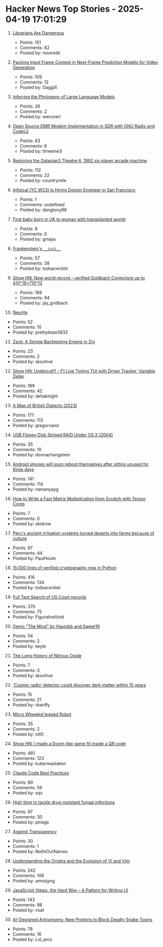 # Hacker News Top Stories - 2025-04-19 17:01:29

1. [Librarians Are Dangerous](https://bradmontague.substack.com/p/librarians-are-dangerous)
   - Points: 151
   - Comments: 82
   - Posted by: mooreds

2. [Packing Input Frame Context in Next-Frame Prediction Models for Video Generation](https://lllyasviel.github.io/frame_pack_gitpage/)
   - Points: 109
   - Comments: 12
   - Posted by: GaggiX

3. [Inferring the Phylogeny of Large Language Models](https://arxiv.org/abs/2404.04671)
   - Points: 26
   - Comments: 2
   - Posted by: weinzierl

4. [Open Source DMR Modem Implementation in SDR with GNU Radio and Codec2](https://qradiolink.org/open-source-DMR-transceiver-implementation.html)
   - Points: 63
   - Comments: 6
   - Posted by: threeme3

5. [Restoring the Galaxian3 Theatre 6, 1992 six player arcade machine](https://philwip.com/2025/04/14/galaxian-3-project-revival/)
   - Points: 112
   - Comments: 22
   - Posted by: countrymile

6. [Infisical (YC W23) Is Hiring Design Engineer in San Francisco](https://www.ycombinator.com/companies/infisical/jobs/I8zvnRW-design-engineer-san-francisco)
   - Points: 1
   - Comments: undefined
   - Posted by: dangtony98

7. [First baby born in UK to woman with transplanted womb](https://www.bbc.com/news/articles/c78jd517z87o)
   - Points: 8
   - Comments: 0
   - Posted by: gmays

8. [Frankenstein's `__init__`](https://ohadravid.github.io/posts/2025-04-19-frank/)
   - Points: 57
   - Comments: 38
   - Posted by: todsacerdoti

9. [Show HN: New world record – verified Goldbach Conjecture up to 4*10^18+7*10^13](https://medium.com/@jay_gridbach/grid-computing-shatters-world-record-for-goldbach-conjecture-verification-1ef3dc58a38d)
   - Points: 188
   - Comments: 94
   - Posted by: jay_gridbach

10. [Neurite](https://github.com/satellitecomponent/Neurite)
   - Points: 52
   - Comments: 10
   - Posted by: prettydope3932

11. [Zack: A Simple Backtesting Engine in Zig](https://github.com/zerotech-studio/zack)
   - Points: 23
   - Comments: 2
   - Posted by: sksxihve

12. [Show HN: Undercutf1 – F1 Live Timing TUI with Driver Tracker, Variable Delay](https://github.com/JustAman62/undercut-f1)
   - Points: 189
   - Comments: 42
   - Posted by: deltaknight

13. [A Map of British Dialects (2023)](https://starkeycomics.com/2023/11/07/map-of-british-english-dialects/)
   - Points: 171
   - Comments: 113
   - Posted by: gregorvand

14. [USB Floppy Disk Striped RAID Under OS X (2004)](http://web.archive.org/web/20040202110812/http://ohlssonvox.8k.com/fdd_raid.htm)
   - Points: 35
   - Comments: 10
   - Posted by: donnachangstein

15. [Android phones will soon reboot themselves after sitting unused for three days](https://arstechnica.com/gadgets/2025/04/android-phones-will-soon-reboot-themselves-after-sitting-unused-for-3-days/)
   - Points: 141
   - Comments: 114
   - Posted by: namanyayg

16. [How to Write a Fast Matrix Multiplication from Scratch with Tensor Cores](https://alexarmbr.github.io/2024/08/10/How-To-Write-A-Fast-Matrix-Multiplication-From-Scratch-With-Tensor-Cores.html)
   - Points: 7
   - Comments: 0
   - Posted by: skidrow

17. [Peru's ancient irrigation systems turned deserts into farms because of culture](https://theconversation.com/perus-ancient-irrigation-systems-succeeded-in-turning-deserts-into-farms-because-of-the-culture-without-it-the-systems-failed-251199)
   - Points: 97
   - Comments: 44
   - Posted by: PaulHoule

18. [15,000 lines of verified cryptography now in Python](https://jonathan.protzenko.fr/2025/04/18/python.html)
   - Points: 416
   - Comments: 134
   - Posted by: todsacerdoti

19. [Full Text Search of US Court records](https://www.judyrecords.com/)
   - Points: 370
   - Comments: 75
   - Posted by: FigurativeVoid

20. [Demo "The Mind" by Haujobb and Sweet16](https://www.lexaloffle.com/bbs/?pid=145596)
   - Points: 54
   - Comments: 2
   - Posted by: keyle

21. [The Long History of Nitrous Oxide](https://www.smithsonianmag.com/science-nature/the-long-strange-history-of-nitrous-oxide-a-popular-drug-users-have-been-inhaling-for-hundreds-of-years-180986293/)
   - Points: 7
   - Comments: 3
   - Posted by: sksxihve

22. ['Cosmic radio' detector could discover dark matter within 15 years](https://phys.org/news/2025-04-cosmic-radio-detector-dark-years.html)
   - Points: 15
   - Comments: 21
   - Posted by: rbanffy

23. [Micro Wheeled legged Robot](https://github.com/MuShibo/Micro-Wheeled_leg-Robot)
   - Points: 35
   - Comments: 2
   - Posted by: nill0

24. [Show HN: I made a Doom-like game fit inside a QR code](https://github.com/Kuberwastaken/backdooms)
   - Points: 481
   - Comments: 123
   - Posted by: kuberwastaken

25. [Claude Code Best Practices](https://www.anthropic.com/engineering/claude-code-best-practices)
   - Points: 89
   - Comments: 59
   - Posted by: sqs

26. [High time to tackle drug-resistant fungal infections](https://www.nature.com/articles/d41586-025-01177-x)
   - Points: 97
   - Comments: 30
   - Posted by: pmags

27. [Against Transparency](https://pluralistic.net/2025/04/19/gotcha/#known-to-the-state-of-california-to-cause-cancer)
   - Points: 30
   - Comments: 1
   - Posted by: NotInOurNames

28. [Understanding the Origins and the Evolution of Vi and Vim](https://pikuma.com/blog/origins-of-vim-text-editor)
   - Points: 242
   - Comments: 106
   - Posted by: amosjyng

29. [JavaScript Views, the Hard Way – A Pattern for Writing UI](https://github.com/matthewp/views-the-hard-way)
   - Points: 143
   - Comments: 98
   - Posted by: voat

30. [AI-Designed Antivenoms: New Proteins to Block Deadly Snake Toxins](https://plentyofroom.beehiiv.com/p/antivenoms-with-ai-designed-proteins)
   - Points: 78
   - Comments: 16
   - Posted by: Lol_arco


